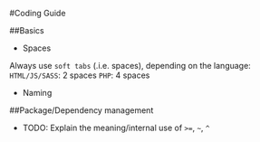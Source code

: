 #Coding Guide

##Basics
  * Spaces

 Always use `soft tabs` (.i.e. spaces), depending on the language:
 `HTML/JS/SASS`: 2 spaces
 `PHP`: 4 spaces

 * Naming

 ##Package/Dependency management

 * TODO: Explain the meaning/internal use of `>=`, `~`, `^`